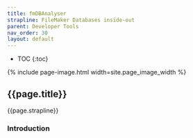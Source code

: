 ```yaml
---
title: fmDBAnalyser
strapline: FileMaker Databases inside-out
parent: Developer Tools
nav_order: 30
layout: default
---
```

- TOC
{:toc}

{% include page-image.html width=site.page_image_width %}

## {{page.title}}

{{page.strapline}}



### Introduction

